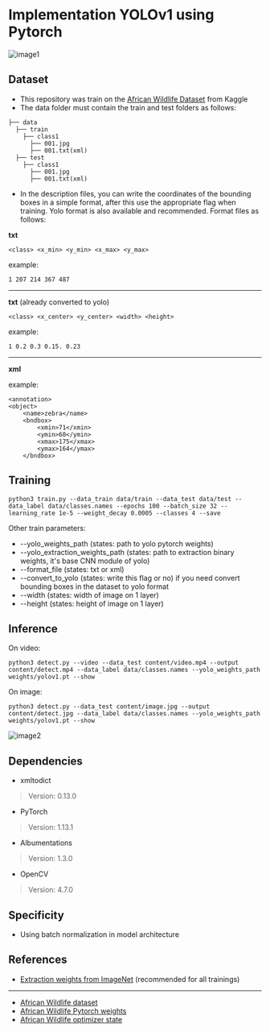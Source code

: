 # Implementation YOLOv1 using Pytorch
![image1](https://user-images.githubusercontent.com/86290623/219783934-c0553408-48f6-474c-bd45-05b65c450e5b.jpg)

## Dataset
* This repository was train on the [African Wildlife Dataset](https://www.kaggle.com/datasets/biancaferreira/african-wildlife) from Kaggle
* The data folder must contain the train and test folders as follows:
> 
    ├── data 
      ├── train
        ├── class1
          ├── 001.jpg
          ├── 001.txt(xml)
      ├── test 
        ├── class1
          ├── 001.jpg
          ├── 001.txt(xml)
        
* In the description files, you can write the coordinates of the bounding boxes in a simple format, after this use the appropriate flag when training. Yolo format is also available and recommended. Format files as follows:

**txt**
>
    <class> <x_min> <y_min> <x_max> <y_max>
example:
>
    1 207 214 367 487
___
**txt** (already converted to yolo)
>
    <class> <x_center> <y_center> <width> <height>
example:
>
    1 0.2 0.3 0.15. 0.23
___
**xml**

example:
>
    <annotation>
	<object>
		<name>zebra</name>
		<bndbox>
			<xmin>71</xmin>
			<ymin>60</ymin>
			<xmax>175</xmax>
			<ymax>164</ymax>
		</bndbox>
    
## Training
> 
    python3 train.py --data_train data/train --data_test data/test --data_label data/classes.names --epochs 100 --batch_size 32 --learning_rate 1e-5 --weight_decay 0.0005 --classes 4 --save

Other train parameters:
* --yolo_weights_path            (states: path to yolo pytorch weights)
* --yolo_extraction_weights_path (states: path to extraction binary weights, it's base CNN module of yolo)
* --format_file                  (states: txt or xml)
* --convert_to_yolo              (states: write this flag or no) if you need convert bounding boxes in the dataset to yolo format
* --width                        (states: width of image on 1 layer)
* --height                       (states: height of image on 1 layer)

## Inference
On video:
> 
    python3 detect.py --video --data_test content/video.mp4 --output content/detect.mp4 --data_label data/classes.names --yolo_weights_path weights/yolov1.pt --show
On image:
> 
    python3 detect.py --data_test content/image.jpg --output content/detect.jpg --data_label data/classes.names --yolo_weights_path weights/yolov1.pt --show

![image2](https://user-images.githubusercontent.com/86290623/219795511-21dd8c57-387d-45cf-8f28-6bcee6621fee.jpg)

## Dependencies
* xmltodict
> Version: 0.13.0
* PyTorch
> Version: 1.13.1
* Albumentations
> Version: 1.3.0
* OpenCV
> Version: 4.7.0


## Specificity
* Using batch normalization in model architecture

## References
* [Extraction weights from ImageNet](https://pjreddie.com/media/files/extraction.weights) (recommended for all trainings)
___
* [African Wildlife dataset](https://www.kaggle.com/datasets/biancaferreira/african-wildlife?resource=download)
* [African Wildlife Pytorch weights](https://drive.google.com/file/d/1V8tXqC5kN1WM3I7kk-w56RNFyL9oDAQV/view?usp=share_link)
* [African Wildlife optimizer state](https://drive.google.com/u/1/uc?id=1V8tXqC5kN1WM3I7kk-w56RNFyL9oDAQV&export=download)
